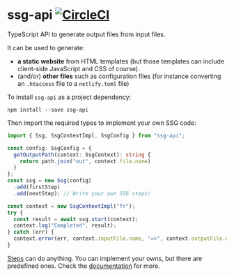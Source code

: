 # ssg-api [![CircleCI](https://dl.circleci.com/status-badge/img/gh/Javarome/ssg-api/tree/main.svg?style=svg)](https://dl.circleci.com/status-badge/redirect/gh/Javarome/ssg-api/tree/main)

TypeScript API to generate output files from input files.

It can be used to generate:

- **a static website** from HTML templates (but those templates can include client-side JavaScript and CSS of course).
- (and/or) **other files** such as configuration files (for instance converting an `.htaccess` file to a `netlify.toml` file)

To install `ssg-api` as a project dependency:

```
npm install --save ssg-api
```

Then import the required types to implement your own SSG code:

```ts
import { Ssg, SsgContextImpl, SsgConfig } from "ssg-api";

const config: SsgConfig = {
  getOutputPath(context: SsgContext): string {
    return path.join("out", context.file.name)
  }
};
const ssg = new Ssg(config)
  .add(firstStep)
  .add(nextStep); // Write your own SSG steps!

const context = new SsgContextImpl("fr");
try {
  const result = await ssg.start(context);
  context.log("Completed", result);
} catch (err) {
  context.error(err, context.inputFile.name, "=>", context.outputFile.name);
}
```

[Steps](https://github.com/Javarome/ssg-api/wiki/Steps) can do anything. You can implement your owns, but there are predefined ones.
Check the [documentation](https://github.com/Javarome/ssg-api/wiki) for more.
